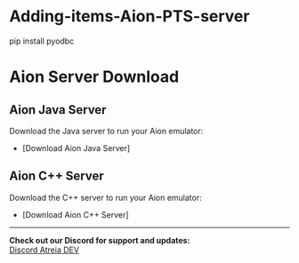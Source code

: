﻿# Adding-items-Aion-PTS-server

 pip install pyodbc


# Aion Server Download

## Aion Java Server
Download the Java server to run your Aion emulator:
- [Download Aion Java Server]

## Aion C++ Server
Download the C++ server to run your Aion emulator:
- [Download Aion C++ Server]

---

**Check out our Discord for support and updates:**  
[Discord Atreia DEV ](https://discord.gg/bJZyeezspg)
